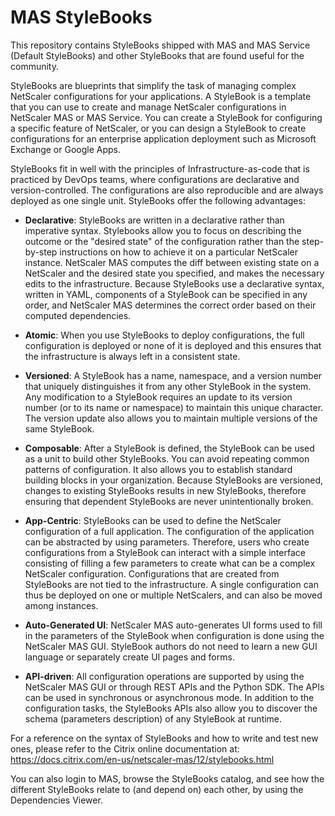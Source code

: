 # MAS StyleBooks


This repository contains StyleBooks shipped with MAS and MAS Service (Default StyleBooks) and other StyleBooks that are found useful for the community.

StyleBooks are blueprints that simplify the task of managing complex NetScaler configurations for your applications. A StyleBook is a template that you can use to create and manage NetScaler configurations in NetScaler MAS or MAS Service. You can create a StyleBook for configuring a specific feature of NetScaler, or you can design a StyleBook to create configurations for an enterprise application deployment such as Microsoft Exchange or Google Apps.

StyleBooks fit in well with the principles of Infrastructure-as-code that is practiced by DevOps teams, where configurations are declarative and version-controlled. The configurations are also reproducible and are always deployed as one single unit. StyleBooks offer the following advantages: 

* **Declarative**: StyleBooks are written in a declarative rather than imperative syntax. Stylebooks allow you to focus on describing the outcome or the "desired state" of the configuration rather than the step-by-step instructions on how to achieve it on a particular NetScaler instance. NetScaler MAS computes the diff between existing state on a NetScaler and the desired state you specified, and makes the necessary edits to the infrastructure. Because StyleBooks use a declarative syntax, written in YAML, components of a StyleBook can be specified in any order, and NetScaler MAS determines the correct order based on their computed dependencies. 

* **Atomic**: When you use StyleBooks to deploy configurations, the full configuration is deployed or none of it is deployed and this ensures that the infrastructure is always left in a consistent state.

* **Versioned**: A StyleBook has a name, namespace, and a version number that uniquely distinguishes it from any other StyleBook in the system. Any modification to a StyleBook requires an update to its version number (or to its name or namespace) to maintain this unique character. The version update also allows you to maintain multiple versions of the same StyleBook.

* **Composable**: After a StyleBook is defined, the StyleBook can be used as a unit to build other StyleBooks. You can avoid repeating common patterns of configuration. It also allows you to establish standard building blocks in your organization. Because StyleBooks are versioned, changes to existing StyleBooks results in new StyleBooks, therefore ensuring that dependent StyleBooks are never unintentionally broken.

* **App-Centric**: StyleBooks can be used to define the NetScaler configuration of a full application. The configuration of the application can be abstracted by using parameters. Therefore, users who create configurations from a StyleBook can interact with a simple interface consisting of filling a few parameters to create what can be a complex NetScaler configuration. Configurations that are created from StyleBooks are not tied to the infrastructure. A single configuration can thus be deployed on one or multiple NetScalers, and can also be moved among instances.

* **Auto-Generated UI**: NetScaler MAS auto-generates UI forms used to fill in the parameters of the StyleBook when configuration is done using the NetScaler MAS GUI. StyleBook authors do not need to learn a new GUI language or separately create UI pages and forms.

* **API-driven**: All configuration operations are supported by using the NetScaler MAS GUI or through REST APIs and the Python SDK. The APIs can be used in synchronous or asynchronous mode. In addition to the configuration tasks, the StyleBooks APIs also allow you to discover the schema (parameters description) of any StyleBook at runtime.

For a reference on the syntax of StyleBooks and how to write and test new ones, please refer to the Citrix online documentation at: https://docs.citrix.com/en-us/netscaler-mas/12/stylebooks.html


You can also login to MAS, browse the StyleBooks catalog, and see how the different StyleBooks relate to (and depend on) each other, by using the Dependencies Viewer. 

